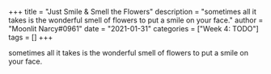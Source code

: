 +++
title = "Just Smile & Smell the Flowers"
description = "sometimes all it takes is the wonderful smell of flowers to put a smile on your face."
author = "Moonlit Narcy#0961"
date = "2021-01-31"
categories = ["Week 4: TODO"]
tags = []
+++

sometimes all it takes is the wonderful smell of flowers to put a smile on your face.
